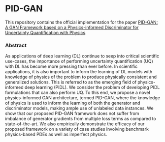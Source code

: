 # PID-GAN

This repository contains the official implementation for the paper [PID-GAN: A GAN Framework based on a Physics-informed Discriminator for Uncertainty Quantification with Physics](https://arxiv.org/pdf/2106.02993.pdf). 

### Abstract
As applications of deep learning (DL) continue to seep into critical scientific use-cases, the importance of performing uncertainty quantification (UQ) with DL has become more pressing than ever before. In scientific applications, it is also important to inform the learning of DL models with knowledge of physics of the problem to produce physically consistent and generalized solutions. This is referred to as the emerging field of physics-informed deep learning (PIDL). We consider the problem of developing PIDL formulations that can also perform UQ. To this end, we propose a novel physics-informed GAN architecture, termed PID-GAN, where the knowledge of physics is used to inform the learning of both the generator and discriminator models, making ample use of unlabeled data instances. We show that our proposed PID-GAN framework does not suffer from imbalance of generator gradients from multiple loss terms as compared to state-of-the-art. We also empirically demonstrate the efficacy of our proposed framework on a variety of case studies involving benchmark physics-based PDEs as well as imperfect physics.
